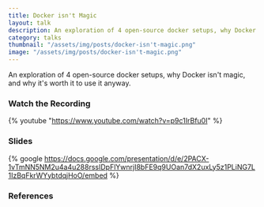 ```yaml
---
title: Docker isn't Magic
layout: talk
description: An exploration of 4 open-source docker setups, why Docker isn't magic, and why it's worth it to use it anyway.
category: talks
thumbnail: "/assets/img/posts/docker-isn't-magic.png"
image: "/assets/img/posts/docker-isn't-magic.png"
---
```

An exploration of 4 open-source docker setups, why Docker isn't magic, and why it's worth it to use it anyway.

### Watch the Recording
{% youtube "https://www.youtube.com/watch?v=p9c1IrBfu0I" %}

### Slides

{% google https://docs.google.com/presentation/d/e/2PACX-1vTmNN5NM2u4a4u288rssIDpFlYwnrjI8bFE9q9UOan7dX2uxLy5z1PLiNG7L1IzBqFkrWYybtdqjHoO/embed %}

### References

